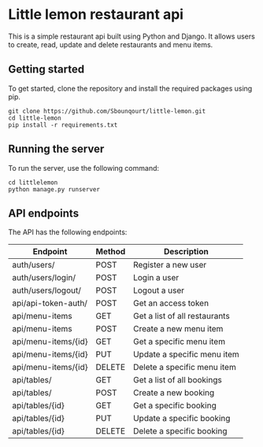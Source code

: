 # Little lemon restaurant api

This is a simple restaurant api built using Python and Django. It allows users to create, read, update and delete restaurants and menu items.

## Getting started

To get started, clone the repository and install the required packages using pip.

```
git clone https://github.com/Sbounqourt/little-lemon.git
cd little-lemon
pip install -r requirements.txt
```

## Running the server

To run the server, use the following command:

```
cd littlelemon
python manage.py runserver
```

## API endpoints

The API has the following endpoints:

| Endpoint | Method | Description |
| --- | --- | --- |
|auth/users/ | POST | Register a new user |
|auth/users/login/ | POST | Login a user |
|auth/users/logout/ | POST | Logout a user |
|api/api-token-auth/ | POST | Get an access token |
|api/menu-items | GET | Get a list of all restaurants |
|api/menu-items | POST | Create a new menu item |
|api/menu-items/{id} | GET | Get a specific menu item |
|api/menu-items/{id} | PUT | Update a specific menu item |
|api/menu-items/{id} | DELETE | Delete a specific menu item |
|api/tables/ | GET | Get a list of all bookings |
|api/tables/ | POST | Create a new booking |
|api/tables/{id} | GET | Get a specific booking |
|api/tables/{id} | PUT | Update a specific booking |
|api/tables/{id} | DELETE | Delete a specific booking |



